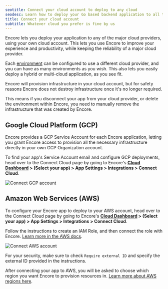 ```yaml
---
seotitle: Connect your cloud account to deploy to any cloud
seodesc: Learn how to deploy your Go based backend application to all the major cloud providers (AWS or GCP) using Encore.
title: Connect your cloud account
subtitle: Whatever cloud you prefer is fine by us
---
```


Encore lets you deploy your application to any of the major cloud providers, using your own cloud account.
This lets you use Encore to improve your experience and productivity, while keeping the reliability of a major cloud provider.

Each [environment](/docs/deploy/environments) can be configured to use a different cloud provider, and you can have as many environments as you wish.
This also lets you easily deploy a hybrid or multi-cloud application, as you see fit.

<Callout type="info">

Encore will provision infrastructure in your cloud account, but for safety reasons Encore does not destroy infrastructure once it's no longer required.

This means if you disconnect your app from your cloud provider, or delete the environment
within Encore, you need to manually remove the infrastructure that was created by Encore.

</Callout>

## Google Cloud Platform (GCP)

Encore provides a GCP Service Account for each Encore application, letting you grant Encore access to provision all the necessary infrastructure directly in your own GCP Organization account.

To find your app's Service Account email and configure GCP deployments, head over to the Connect Cloud page by going to Encore's **[Cloud Dashboard](https://app.encore.dev/) > (Select your app) > App Settings > Integrations > Connect Cloud**.

![Connect GCP account](/assets/docs/connectgcp.png "Connect GCP account")


## Amazon Web Services (AWS)
To configure your Encore app to deploy to your AWS account, head over to the Connect Cloud page by going to Encore's
**[Cloud Dashboard](https://app.encore.dev/) > (Select your app) > App Settings > Integrations > Connect Cloud**.

Follow the instructions to create an IAM Role, and then connect the role with Encore.
[Learn more in the AWS docs](https://docs.aws.amazon.com/IAM/latest/UserGuide/id_roles_create_for-user.html).

![Connect AWS account](/assets/docs/connectaws.png "Connect AWS account")


<Callout type="warning">

For your security, make sure to check `Require external ID` and specify the
external ID provided in the instructions.

</Callout>

After connecting your app to AWS, you will be asked to choose which region you want Encore to provision resources in. [Learn more about AWS regions here](https://aws.amazon.com/about-aws/global-infrastructure/regions_az/).
